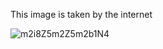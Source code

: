 This image is taken by the internet

![m2i8Z5m2Z5m2b1N4](https://user-images.githubusercontent.com/68697851/147719987-6096e8e0-91b2-480f-90c9-a4daf57d3dbe.jpg)
